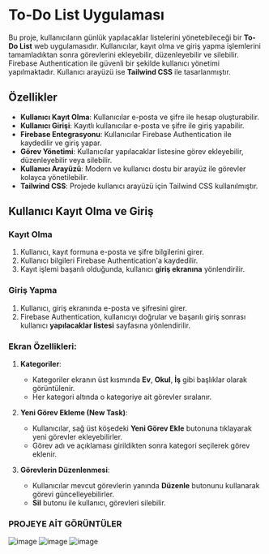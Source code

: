 # To-Do List Uygulaması

Bu proje, kullanıcıların günlük yapılacaklar listelerini yönetebileceği bir **To-Do List** web uygulamasıdır. Kullanıcılar, kayıt olma ve giriş yapma işlemlerini tamamladıktan sonra görevlerini ekleyebilir, düzenleyebilir ve silebilir. Firebase Authentication ile güvenli bir şekilde kullanıcı yönetimi yapılmaktadır. Kullanıcı arayüzü ise **Tailwind CSS** ile tasarlanmıştır.

## Özellikler

- **Kullanıcı Kayıt Olma**: Kullanıcılar e-posta ve şifre ile hesap oluşturabilir.
- **Kullanıcı Girişi**: Kayıtlı kullanıcılar e-posta ve şifre ile giriş yapabilir.
- **Firebase Entegrasyonu**: Kullanıcılar Firebase Authentication ile kaydedilir ve giriş yapar.
- **Görev Yönetimi**: Kullanıcılar yapılacaklar listesine görev ekleyebilir, düzenleyebilir veya silebilir.
- **Kullanıcı Arayüzü**: Modern ve kullanıcı dostu bir arayüz ile görevler kolayca yönetilebilir.
- **Tailwind CSS**: Projede kullanıcı arayüzü için Tailwind CSS kullanılmıştır.

## Kullanıcı Kayıt Olma ve Giriş

### Kayıt Olma

1. Kullanıcı, kayıt formuna e-posta ve şifre bilgilerini girer.
2. Kullanıcı bilgileri Firebase Authentication'a kaydedilir.
3. Kayıt işlemi başarılı olduğunda, kullanıcı **giriş ekranına** yönlendirilir.

### Giriş Yapma

1. Kullanıcı, giriş ekranında e-posta ve şifresini girer.
2. Firebase Authentication, kullanıcıyı doğrular ve başarılı giriş sonrası kullanıcı **yapılacaklar listesi** sayfasına yönlendirilir.

### Ekran Özellikleri:

1. **Kategoriler**:
    - Kategoriler ekranın üst kısmında **Ev**, **Okul**, **İş** gibi başlıklar olarak görüntülenir.
    - Her kategori altında o kategoriye ait görevler sıralanır.

2. **Yeni Görev Ekleme (New Task)**:
    - Kullanıcılar, sağ üst köşedeki **Yeni Görev Ekle** butonuna tıklayarak yeni görevler ekleyebilirler.
    - Görev adı ve açıklaması girildikten sonra kategori seçilerek görev eklenir.

3. **Görevlerin Düzenlenmesi**:
    - Kullanıcılar mevcut görevlerin yanında **Düzenle** butonunu kullanarak görevi güncelleyebilirler.
    - **Sil** butonu ile kullanıcı, görevleri silebilir.
  
  ### PROJEYE AİT GÖRÜNTÜLER
  ![image](https://github.com/user-attachments/assets/bfbc032d-b8b3-4f29-bd7c-69d1337c6bea)
  ![image](https://github.com/user-attachments/assets/8334ea9f-f6c4-45ec-83db-5d5ad0569729)
  ![image](https://github.com/user-attachments/assets/6f63b63b-3103-40d8-a570-edc05de96c37)





